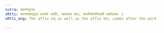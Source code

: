 ```yaml
---
sutra: श्वगणाट्ठञ्च
vRtti: श्वगणशब्दाट्ठञ् प्रत्ययो भवति, चकारात् ष्ठन्, चरतीत्येतस्मिन्नर्थे ठकोपवादः ॥
vRtti_eng: The affix ठञ् as well as the affix ष्ठन्, comes after the word श्वगण, in the sense of 'he goes on by means there of'

---
```

